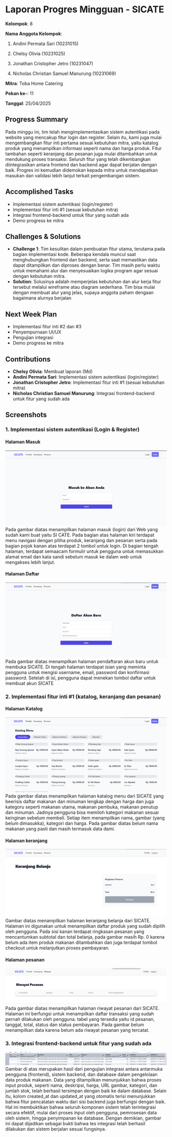 # Laporan Progres Mingguan - SICATE
**Kelompok**: 8

**Nama Anggota Kelompok**: 
1. Andini Permata Sari (10231015)

2. Chelsy Olivia (10231025)

3. Jonathan Cristopher Jetro (10231047)

4. Nicholas Christian Samuel Manurung (10231069)

**Mitra**: Toba Home Catering

**Pekan ke-**: 11

**Tanggal**: 25/04/2025

## Progress Summary
Pada minggu ini, tim telah mengimplementasikan sistem autentikasi pada website yang mencakup fitur login dan register. Selain itu, kami juga mulai mengembangkan fitur inti pertama sesuai kebutuhan mitra, yaitu katalog produk yang menampilkan informasi seperti nama dan harga produk. Fitur tambahan seperti keranjang dan pesanan juga mulai ditambahkan untuk mendukung proses transaksi. Seluruh fitur yang telah dikembangkan diintegrasikan antara frontend dan backend agar dapat berjalan dengan baik. Progres ini kemudian didemokan kepada mitra untuk mendapatkan masukan dan validasi lebih lanjut terkait pengembangan sistem.


## Accomplished Tasks
- Implementasi sistem autentikasi (login/register)
- Implementasi fitur inti #1 (sesuai kebutuhan mitra)
- Integrasi frontend-backend untuk fitur yang sudah ada
- Demo progress ke mitra

## Challenges & Solutions
- **Challenge 1**: Tim kesulitan dalam pembuatan fitur utama, terutama pada bagian implementasi kode. Beberapa kendala muncul saat menghubungkan frontend dan backend, serta saat memastikan data dapat ditampilkan dan diproses dengan benar. Tim masih perlu waktu untuk memahami alur dan menyesuaikan logika program agar sesuai dengan kebutuhan mitra.
- **Solution**: Solusinya adalah memperjelas kebutuhan dan alur kerja fitur tersebut melalui wireframe atau diagram sederhana. Tim bisa mulai dengan membuat alur yang jelas, supaya anggota paham dengaan  bagaimana alurnya berjalan

## Next Week Plan
- Implementasi fitur inti #2 dan #3
- Penyempurnaan UI/UX
- Pengujian integrasi
- Demo progress ke mitra

## Contributions
- **Chelsy Olivia**: Membuat laporan (Md) 
- **Andini Permata Sari**: Implementasi sistem autentikasi (login/register)
- **Jonathan Cristopher Jetro**: Implementasi fitur inti #1 (sesuai kebutuhan mitra)
- **Nicholas Christian Samuel Manurung**: Integrasi frontend-backend untuk fitur yang sudah ada

## Screenshots 
### 1. Implementasi sistem autentikasi (Login & Register)
#### Halaman Masuk
![alt text](masuk.png)
 Pada gambar diatas menampilkan halaman masuk (login) dari Web yang sudah kami buat yaitu SI CATE. Pada bagian atas halaman kiri terdapat menu navigasi dengan piliha produk, keranjang dan pesanan serta pada bagian pojok kanan atas terdapat 2 tombol untuk login. Di bagian tengah halaman, terdapat semaacam formulir untuk pengguna untuk memasukkan alamat email dan kata sandi sebelum masuk ke dalam web untuk mengakses lebih lanjut.

#### Halaman Daftar
![alt text](Daftar.png)
Pada gambar diatas menampilkan halaman pendaftaran akun baru untuk membuka SICATE. Di tengah halaman terdapat isian yang meminta pengguna untuk mengisi username, email, password dan konfirmasi password. Setelah di isi, pengguna dapat menekan tombol daftar untuk membuat akun SICATE

### 2. Implementasi fitur inti #1 (katalog, keranjang dan pesanan)
#### Halaman Katalog
![alt text](katalog.png)
Pada gambar diatas menampilkan halaman katalog menu dari SICATE yang beerisis daftar makanan dan minuman lengkap dengan harga dan juga kategoru seperti makanan utama, makanan pembuka, makanan penutup dan minuman. Jadinya pengguna bisa memiloh kategori makanan sesuai keinginan sebelum membeli. Setiap item menampilkan nama, gambar (yang belum dimasukka), kategori dan harga. Pada gambar diatas belum nama makanan yang pasti dan masih termasuk data dami.

#### Halaman keranjang
![alt text](keranjang.png)
Gambar diatas menampilkan halaman keranjang belanja dari SICATE. Halaman ini digunakan untuk menampilkan daftar produk yang sudah dipilih oleh pengguna. Pada sisi kanan terdapat ringkasan pesanan yang mencantumkan subtotal dan total belanja, pada gambar masih Rp. 0 karena belum ada item produk makanan ditambahkan dan juga terdapat tombol checkout untuk melanjutkan proses pembayaran.

#### Halaman pesanan
![alt text](<riwayat pesanan.png>)
 Pada gambar diatas menampilkan halaman riwayat pesanan dari SICATE. Halaman ini berfungsi untuk menampilkan daftar transaksi yang sudah pernah dilakukan oleh pengguna. tabel yang tersedia yaitu id pesanan, tanggal, total, status dan status pembayaran. Pada gambar belum menampilkan data karena belum ada riwayat pesanan yang tercatat.


### 3. Integrasi frontend-backend untuk fitur yang sudah ada
![alt text](<table database products.png>)
Gambar di atas merupakan hasil dari pengujian integrasi antara antarmuka pengguna (frontend), sistem backend, dan database dalam pengelolaan data produk makanan. Data yang ditampilkan menunjukkan bahwa proses input produk, seperti nama, deskripsi, harga, URL gambar, kategori, dan jumlah stok, telah berhasil tersimpan dengan baik ke dalam database. Selain itu, kolom created_at dan updated_at yang otomatis terisi menunjukkan bahwa fitur pencatatan waktu dari sisi backend juga berfungsi dengan baik. Hal ini membuktikan bahwa seluruh komponen sistem telah terintegrasi secara efektif, mulai dari proses input oleh pengguna, pemrosesan data oleh sistem, hingga penyimpanan ke database. Dengan demikian, gambar ini dapat dijadikan sebagai bukti bahwa tes integrasi telah berhasil dilakukan dan sistem berjalan sesuai fungsinya.